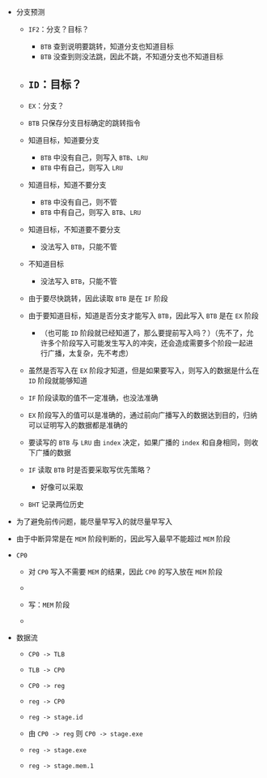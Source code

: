 - 分支预测

  - `IF2`：分支？目标？
    - `BTB` 查到说明要跳转，知道分支也知道目标
    - `BTB` 没查到则没法跳，因此不跳，不知道分支也不知道目标
  - `ID`：目标？
    - 
  - `EX`：分支？

  

  - `BTB` 只保存分支目标确定的跳转指令

  

  - 知道目标，知道要分支
    - `BTB` 中没有自己，则写入 `BTB`、`LRU`
    - `BTB` 中有自己，则写入 `LRU`
  - 知道目标，知道不要分支
    - `BTB` 中没有自己，则不管
    - `BTB` 中有自己，则写入 `BTB`、`LRU`
  - 知道目标，不知道要不要分支
    - 没法写入 `BTB`，只能不管
  - 不知道目标
    - 没法写入 `BTB`，只能不管

  

  - 由于要尽快跳转，因此读取 `BTB` 是在 `IF` 阶段
  - 由于要知道目标，知道是否分支才能写入 `BTB`，因此写入 `BTB` 是在 `EX` 阶段
    - （也可能 `ID` 阶段就已经知道了，那么要提前写入吗？）（先不了，允许多个阶段写入可能发生写入的冲突，还会造成需要多个阶段一起进行广播，太复杂，先不考虑）

  

  - 虽然是否写入在 `EX` 阶段才知道，但是如果要写入，则写入的数据是什么在 `ID` 阶段就能够知道

  

  - `IF` 阶段读取的值不一定准确，也没法准确
  - `EX` 阶段写入的值可以是准确的，通过前向广播写入的数据达到目的，归纳可以证明写入的数据都是准确的

  

  - 要读写的 `BTB` 与 `LRU` 由 `index` 决定，如果广播的 `index` 和自身相同，则收下广播的数据
  
  - `IF` 读取 `BTB` 时是否要采取写优先策略？
    - 好像可以采取
    
    
    
  - `BHT` 记录两位历史



- 为了避免前传问题，能尽量早写入的就尽量早写入
- 由于中断异常是在 `MEM` 阶段判断的，因此写入最早不能超过 `MEM` 阶段




- `CP0`

  - 对 `CP0` 写入不需要 `MEM` 的结果，因此 `CP0` 的写入放在 `MEM` 阶段
  - 
  
  
  
  - 写：`MEM` 阶段
  - 

- 数据流

  - `CP0 -> TLB`

  - `TLB -> CP0`

    

  - `CP0 -> reg`

  - `reg -> CP0`

    

  - `reg -> stage.id`

  - 由 `CP0 -> reg` 则 `CP0 -> stage.exe`
  
    
  
  - `reg -> stage.exe`
  
  - `reg -> stage.mem.1`
